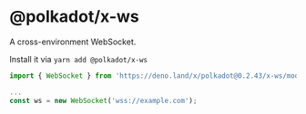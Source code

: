# @polkadot/x-ws

A cross-environment WebSocket.

Install it via `yarn add @polkadot/x-ws`

```js
import { WebSocket } from 'https://deno.land/x/polkadot@0.2.43/x-ws/mod.ts';

...
const ws = new WebSocket('wss://example.com');
```
